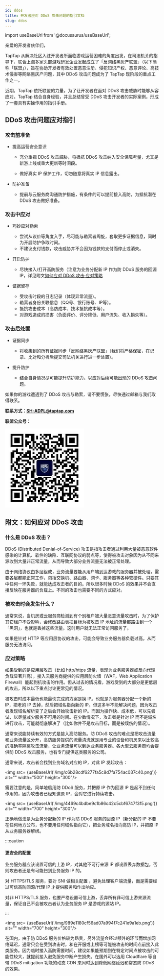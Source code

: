 ```yaml
---
id: ddos
title: 开发者应对 DDoS 攻击问题的指引文档
slug: ddos
---
```


import useBaseUrl from '@docusaurus/useBaseUrl';

亲爱的开发者伙伴们，

TapTap 从解决社区入驻开发者所面临游戏运营困难的角度出发，在司法机关的指导下，联合上海多家头部游戏研发企业发起成立了「反网络黑灰产联盟」（以下简称「联盟」），旨在协助开发者有效处置恶意注册、侵犯知识产权、恶意评论、高技术侵害等网络黑灰产问题，其中 DDoS 攻击问题成为了 TapTap 现阶段的重点工作之一。

近期，TapTap 依托联盟的力量，为了让开发者在面对 DDoS 攻击威胁时能够从容应对。TapTap 结合自身经验，并且总结曾受 DDoS 攻击开发者的实际案例，形成了一套具有实操作用的指引手册。

## DDoS 攻击问题应对指引

### 攻击前准备

* 提高运营安全意识

    - 充分重视 DDoS 攻击威胁，将抵抗 DDoS 攻击纳入安全保障考量，尤其是新游上线或重大更新等时间段。
    
    - 做好真实 IP 保护工作，切勿随意将真实 IP 信息露出。
    
* 防护准备

    - 提前与云服务商沟通防护措施，有条件的可以提前接入高防，为抵抗潜在 DDoS 攻击做好准备。
    
### 攻击中应对

* 巧妙应对勒索

    - 尝试从议价等角度入手，尽可能与勒索者周旋，套取更多证据信息，同时为开启防护争取时间。
    - 不建议支付钱款，攻击威胁并不会因为钱款的支付而停止或消失。
    
* 开启防护

    - 尽快接入/打开高防服务（注意为业务分配新 IP 作为防 DDoS 服务的回源 IP，详见附文[如何应对 DDoS 攻击·应对策略](#应对策略)
    
* 证据留存

    - 受攻击时段的日志记录（体现异常流量）。
    - 勒索者身份关联信息（QQ号、银行账号、IP等）。
    - 抵抗攻击成本（高防成本、技术抵抗成本等）。
    - 对游戏造成的损害（负面评价、评分降低、用户流失、收入损失等）。

### 攻击后处置

* 证据同步

    - 将收集到的所有证据同步「反网络黑灰产联盟」（我们将严格保密，在记录、比对和分析后提交司法机关进行进一步处置）。
    
* 提升防护

    - 结合自身情况尽可能提升防护能力，以应对后续可能出现的 DDoS 攻击问题。
    
如果你的游戏遭遇到了 DDoS 攻击与勒索，请不要慌张，尽快通过邮箱与我们取得联系。

**联系方式：SH-ADPL@taptap.com**

**联盟公众号：**

![公众号图标](/img/38bed3dac7fbbd97a142237f53c21467.png)

## 附文：如何应对 DDoS 攻击

### 什么是 DDoS 攻击？

DDoS (Distributed Denial-of-Service) 攻击是指攻击者通过利用大量被恶意软件感染的计算机、软件的缺陷、互联网协议的弱点等，使得被攻击对象因为从不同来源收到大量非正常流量，从而导致大部分业务流量无法被正常处理。

由于网络协议由多层组成，业务流量要能从用户端到达游戏的服务器并被处理，需要各层都能正常工作，包括交换机、路由器、网卡、服务器等各种软硬件。只要其中任何一环失败，就能达成攻击者的目的。所以很多时候 DDoS 的效果并不会直接反映在服务器的负载上。不同的攻击也需要不同的方式应对。

### 被攻击时会发生什么？

通常来说，当机房或云服务商检测到有个别租户被大量恶意流量攻击时，为了保护其它租户不受影响，会修改路由表把目标为被攻击 IP 地址的流量都路由到一个「黑洞」，也就是丢掉这些流量。这时用户就无法正常访问服务了。

如果是针对 HTTP 等应用层协议的攻击，可能会导致业务服务器负载过高，从而服务无法访问。

### 应对策略

如果受到的是应用层攻击（比如 http/https 流量，表现为业务服务器或反向代理负载显著升高），接入云服务商提供的应用层防火墙（WAF，Web Application Firewall）能起到抗攻击的作用。但从过去的情况看，游戏受到的大部分是更低层的攻击，所以以下重点讨论更常见的情况。

被攻击时成本最低也能最快完成的方案是换 IP。也就是为服务器分配一个新的 IP，把老的 IP 去掉，然后把域名指向新的 IP。但这多半不能解决问题，因为攻击者发现域名解析变了之后会开始攻击新的 IP。而因为操作快、成本低，可以先尝试，以尽量减少服务不可用的时间。在少数情况下，攻击者是针对 IP 而不是域名进行攻击，可能就彻底解决了（比如你并不是攻击目标，而是被误伤的情况）。

通常来说能持续有效的方式是接入高防服务。防 DDoS 攻击的难点是把攻击流量和业务流量区分开，高防服务提供的流量清洗就是用专业的设备和机房来以比较高的准确率隔离攻击流量，让业务流量可以到达业务服务器。各大型云服务商均会提供防 DDoS 攻击服务，也有专门提供这类服务的公司。

通常来说，攻击者会找到业务域名对应的 IP，对此 IP 发起攻击：

<img src= {useBaseUrl('/img/c6b28cdf6277fa5c8d7fa754ac037c40.png')} alt="" width="500" height="300"/>

需要注意的是，简单地启用防 DDoS 服务，并把原 IP 作为回源 IP 是起不到任何作用的，因为攻击者已经知道原 IP，会对它进行持续攻击。

<img src= {useBaseUrl('/img/4469c4bdbe9c1b86c42c5cbf6747f3f5.png')} alt="" width="700" height="300"/>

正确地做法是为业务分配新的 IP 作为防 DDoS 服务的回源 IP（新分配的 IP 不要在任何地方公布，也不要用任何域名指向它），把业务域名指向高防 IP，并把原 IP 从业务服务器解绑。

:::caution

#### 更安全的配置

业务服务器应该设置可信的上游 IP，对其他不可行来源 IP 都设置丢弃数据包，否则攻击者还是有可能扫到业务服务 IP 的。

对 HTTPS/TLS 服务，要对 SNI 做相关配置 ，避免处理客户端流量，而是需要经过可信高防回源/代理 IP 才提供服务和作出响应。

对非 HTTPS/TLS 服务，也要严格设置可信上游，丢弃所有非可信上游来源流量，保证自己不会被攻击者认为业务服务 IP 是游戏的源站 IP。

:::

<img src= {useBaseUrl('/img/989e1180cf56ad07a994f7c241e9a1eb.png')} alt="" width="700" height="300"/>

在国内，由于防 DDoS 服务价格较为昂贵，另外流量会经过额外的环节而增加网络延迟，通常只会在受到攻击时，和在开服或上榜等可能被攻击的时间点前接入此类服务。因为临时接入高防需要时间，建议如果能预期到在特定时间点被攻击的可能性较大，就提前接入避免服务中断产生损失。在国外可以选用 Cloudflare 等自带 DDoS mitigation 功能的动态 CDN 来同时达到降低网络延迟和常态防 DDoS 的效果。
